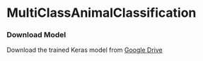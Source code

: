 # MultiClassAnimalClassification
### Download Model
Download the trained Keras model from [Google Drive](https://drive.google.com/file/d/1QRFoasxALe73j3Ov4G1H2eNRnLBkRJZV/view?usp=sharing)
